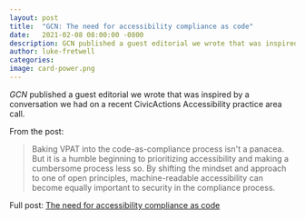 ```yaml
---
layout: post
title:  "GCN: The need for accessibility compliance as code"
date:   2021-02-08 08:00:00 -0800
description: GCN published a guest editorial we wrote that was inspired by a conversation we had on a recent CivicActions Accessibility practice area call.
author: luke-fretwell
categories: 
image: card-power.png
---
```


*GCN* published a guest editorial we wrote that was inspired by a conversation we had on a recent CivicActions Accessibility practice area call.

From the post:

> Baking VPAT into the code-as-compliance process isn't a panacea. But it is a humble beginning to prioritizing accessibility and making a cumbersome process less so. By shifting the mindset and approach to one of open principles, machine-readable accessibility can become equally important to security in the compliance process.

Full post: [The need for accessibility compliance as code](https://gcn.com/articles/2021/02/04/accessibility-compliance-as-code.aspx)